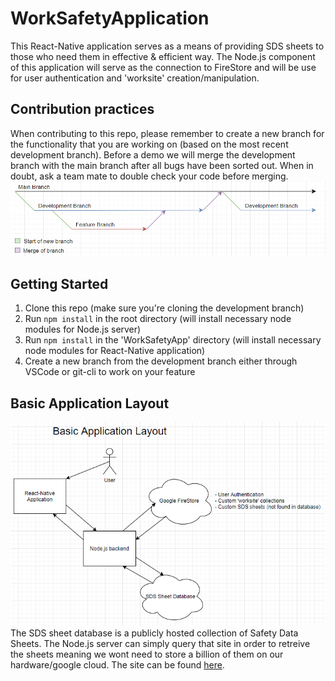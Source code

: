 # WorkSafetyApplication

This React-Native application serves as a means of providing SDS sheets to those who need them in effective & efficient way.
The Node.js component of this application will serve as the connection to FireStore and will be use for user authentication and 'worksite' creation/manipulation.

## Contribution practices
When contributing to this repo, please remember to create a new branch for the functionality that you are working on (based on the most recent development branch). Before a demo we will merge the development branch with the main branch after all bugs have been sorted out. When in doubt, ask a team mate to double check your code before merging.
![Exmaple git strategy](./resources/git-strategy.png)

## Getting Started
1. Clone this repo (make sure you're cloning the development branch)
2. Run ```npm install``` in the root directory (will install necessary node modules for Node.js server)
3. Run ```npm install``` in the 'WorkSafetyApp' directory (will install necessary node modules for React-Native application)
4. Create a new branch from the development branch either through VSCode or git-cli to work on your feature 

## Basic Application Layout
![Diagram showing the basic application layout](./resources/BasicApplicationLayout.png)  
The SDS sheet database is a publicly hosted collection of Safety Data Sheets. The Node.js server can simply query that site in order to retreive the sheets meaning we wont need to store a billion of them on our hardware/google cloud. The site can be found [here](https://www.msdsonline.com/sds-search/).